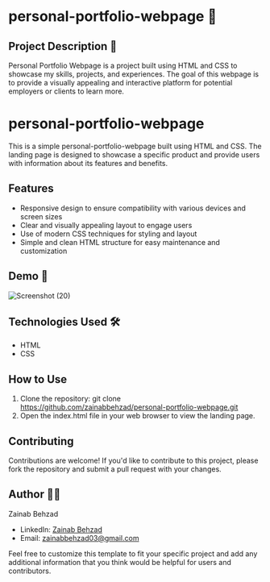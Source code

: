 # personal-portfolio-webpage 🚀

## Project Description 📝
Personal Portfolio Webpage is a project built using HTML and CSS to showcase my skills, projects, and experiences. The goal of this webpage is to provide a visually appealing and interactive platform for potential employers or clients to learn more.

# personal-portfolio-webpage
This is a simple personal-portfolio-webpage built using HTML and CSS. The landing page is designed to showcase a specific product and provide users with information about its features and benefits.

## Features

- Responsive design to ensure compatibility with various devices and screen sizes
- Clear and visually appealing layout to engage users
- Use of modern CSS techniques for styling and layout
- Simple and clean HTML structure for easy maintenance and customization

## Demo 📸
![Screenshot (20)](https://github.com/zainabbehzad/personal-portfolio-webpage/assets/168668702/6d910d98-7a6e-4425-b008-120d7d4b0cfc)


## Technologies Used 🛠️
- HTML
- CSS

## How to Use

1. Clone the repository: git clone https://github.com/zainabbehzad/personal-portfolio-webpage.git
2. Open the index.html file in your web browser to view the landing page.

## Contributing

Contributions are welcome! If you'd like to contribute to this project, please fork the repository and submit a pull request with your changes.

## Author 👩‍💻

Zainab Behzad
- LinkedIn: [Zainab Behzad](https://www.linkedin.com/in/zainab-behzad-3126692b5?utm_source=share&utm_campaign=share_via&utm_content=profile&utm_medium=android_app)
- Email: zainabbehzad03@gmail.com

Feel free to customize this template to fit your specific project and add any additional information that you think would be helpful for users and contributors.
